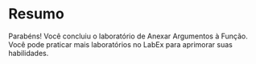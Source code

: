 # Resumo

Parabéns! Você concluiu o laboratório de Anexar Argumentos à Função. Você pode praticar mais laboratórios no LabEx para aprimorar suas habilidades.
